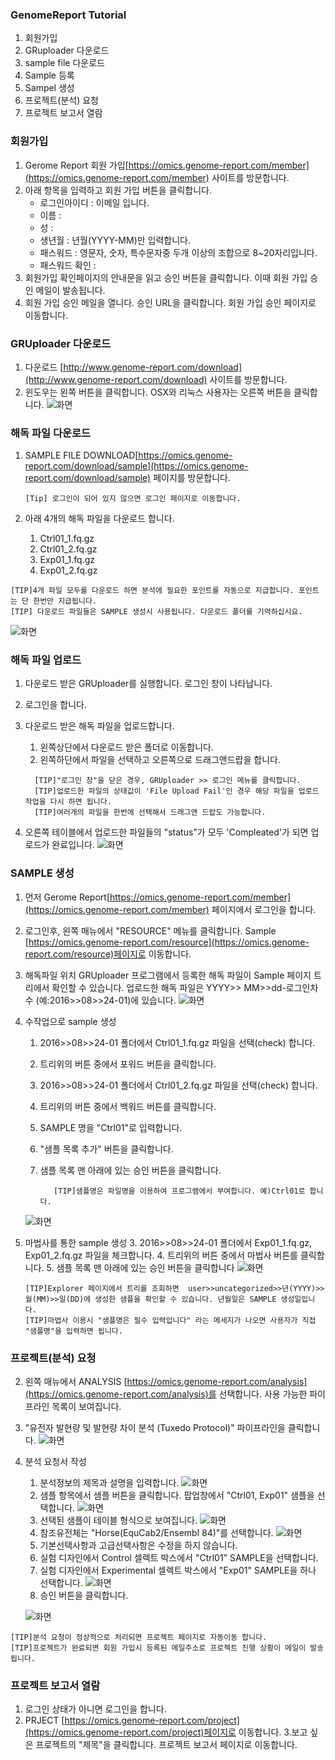 ### GenomeReport Tutorial

1. 회원가입
2. GRuploader 다운로드
3. sample file 다운로드
3. Sample 등록
4. Sampel 생성
5. 프로젝트(분석) 요청
6. 프로젝트 보고서 열람


### 회원가입
1.  Gerome Report 회원 가입[https://omics.genome-report.com/member](https://omics.genome-report.com/member) 사이트를 방문합니다.
1. 아래 항목을 입력하고 회원 가입 버튼을 클릭합니다.
    - 로그인아이디 : 이메일 입니다.
    - 이름 :
    - 성   :
    - 생년월 : 년월(YYYY-MM)만 입력합니다.
    - 패스워드 : 영문자, 숫자, 특수문자중 두개 이상의 조합으로 8~20자리입니다.
    - 패스워드 확인 :
1. 회원가입 확인페이지의 안내문을 읽고 승인 버튼을 클릭합니다. 이때 회원 가입 승인 메일이 발송됩니다.
1. 회원 가입 승인 메일을 열니다. 승인 URL을 클릭합니다. 회원 가입 승인 페이지로 이동합니다.

### GRUploader 다운로드
1. 다운로드 [http://www.genome-report.com/download](http://www.genome-report.com/download) 사이트를 방문합니다.
2. 윈도우는 왼쪽 버튼을 클릭합니다. OSX와 리눅스 사용자는 오른쪽 버튼을 클릭합니다.
![화면](http://www.genome-report.com/assets/images/manual/screen_3.jpg)


### 해독 파일 다운로드

1. SAMPLE FILE DOWNLOAD[https://omics.genome-report.com/download/sample](https://omics.genome-report.com/download/sample) 페이지를 방문합니다.

    ````
    [Tip] 로그인이 되어 있지 않으면 로그인 페이지로 이동합니다.
    ````

3. 아래 4개의 해독 파일을 다운로드 합니다.
   1. Ctrl01_1.fq.gz
   2. Ctrl01_2.fq.gz
   3. Exp01_1.fq.gz
   4. Exp01_2.fq.gz

  ````
 [TIP]4개 파일 모두를 다운로드 하면 분석에 필요한 포인트를 자동으로 지급합니다. 포인트는 단 한번만 지급됩니다.
 [TIP] 다운로드 파일들은 SAMPLE 생성시 사용됩니다. 다운로드 폴더를 기억하십시요.
 ````

![화면](https://github.com/genomereport/gimanual/raw/master/docs/images/tutorial_file_download.jpg)

### 해독 파일 업로드
1. 다운로드 받은 GRUploader를 실행합니다. 로그인 창이 나타납니다.
2. 로그인을 합니다.
3. 다운로드 받은 해독 파일을 업로드합니다.
   1. 왼쪽상단에서 다운로드 받은 폴더로 이동합니다.
   1. 왼쪽하단에서 파일을 선택하고 오른쪽으로 드래그앤드랍을 합니다.

   ````
     [TIP]"로그인 창"을 닫은 경우, GRUploader >> 로그인 메뉴를 클릭합니다.
     [TIP]업로드한 파일의 상태값이 'File Upload Fail'인 경우 해당 파일을 업로드 작업을 다시 하면 됩니다.
     [TIP]여러개의 파일을 한번에 선택해서 드래그앤 드랍도 가능합니다.
   ````

1. 오른쪽 테이블에서 업로드한 파일들의 "status"가 모두 'Compleated'가 되면 업로드가 완료입니다.
![화면](https://github.com/genomereport/gimanual/raw/master/docs/images/gruploader_screen_1.jpg)



###  SAMPLE 생성
1. 먼저 Gerome Report[https://omics.genome-report.com/member](https://omics.genome-report.com/member) 페이지에서 로그인을 합니다.
1. 로그인후, 왼쪽 매뉴에서 "RESOURCE" 메뉴를 클릭합니다.
Sample [https://omics.genome-report.com/resource](https://omics.genome-report.com/resource)페이지로 이동합니다.
1. 해독파일 위치
    GRUploader 프로그램에서 등록한 해독 파일이 Sample 페이지 트리에서 확인할 수 있습니다.
   업로드한 해독 파일은  YYYY>> MM>>dd-로그인차수 (예:2016>>08>>24-01)에 있습니다.
   ![화면](https://github.com/genomereport/gimanual/raw/master/docs/images/sample_screen.jpg)
4. 수작업으로 sample 생성
   1. 2016>>08>>24-01 폴더에서 Ctrl01_1.fq.gz 파일을 선택(check) 합니다.
   2. 트리위의 버튼 중에서 포워드 버튼을 클릭합니다.
   3. 2016>>08>>24-01 폴더에서 Ctrl01_2.fq.gz 파일을 선택(check) 합니다.
   4. 트리위의 버튼 중에서 백워드 버튼를 클릭합니다.
   5. SAMPLE 명을  "Ctrl01"로 입력합니다.
   5. "샘플 목록 추가" 버튼을 클릭합니다.
   6. 샘플 목록 맨 아래에 있는 승인 버튼을 클릭합니다.

        ````
           [TIP]샘플명은 파일명을 이용하여 프로그램에서 부여합니다. 예)Ctrl01로 합니다.
        ````

   ![화면](https://github.com/genomereport/gimanual/raw/master/docs/images/sample_screen_1.png)

5. 마법사를 통한 sample 생성
   3. 2016>>08>>24-01 폴더에서 Exp01_1.fq.gz, Exp01_2.fq.gz 파일을 체크합니다.
   4. 트리위의 버튼 중에서 마법사 버튼를 클릭합니다.
   5. 샘플 목록 맨 아래에 있는 승인 버튼을 클릭합니다
   ![화면](https://github.com/genomereport/gimanual/raw/master/docs/images/sample_wizard.jpg)

      ````
     [TIP]Explorer 페이지에서 트리를 조회하면  user>>uncategorized>>년(YYYY)>>월(MM)>>일(DD)에 생성한 샘플을 확인할 수 있습니다. 년월일은 SAMPLE 생성일입니다.
     [TIP]마법사 이용시 "샘플명은 필수 입력입니다" 라는 메세지가 나오면 사용자가 직접 "샘플명"을 입력하면 됩니다.
      ````


### 프로젝트(분석) 요청
 2. 왼쪽 매뉴에서 ANALYSIS [https://omics.genome-report.com/analysis](https://omics.genome-report.com/analysis)를 선택합니다. 사용 가능한 파이프라인 목록이 보여집니다.

 3. "유전자 발현량 및 발현량 차이 분석 (Tuxedo Protocol)" 파이프라인을 클릭합니다.
 ![화면](https://github.com/genomereport/gimanual/raw/master/docs/images/analysis_pipeline.jpg)
 4. 분석 요청서 작성
    1. 분석정보의 제목과 설명을 입력합니다.
      ![화면](https://github.com/genomereport/gimanual/raw/master/docs/images/pipeline_title.jpg)
    2. 샘플 항목에서 샘플 버튼을 클릭합니다. 팝업창에서  "Ctrl01, Exp01" 샘플을 선택합니다.
    ![화면](https://github.com/genomereport/gimanual/raw/master/docs/images/pipeline_sample_choose.jpg)
    3. 선택된 샘플이 테이블 형식으로 보여집니다.
      ![화면](https://github.com/genomereport/gimanual/raw/master/docs/images/analysis_sample.jpg)
    4. 참조유전체는 "Horse(EquCab2/Ensembl 84)"를 선택합니다.
     ![화면](https://github.com/genomereport/gimanual/raw/master/docs/images/pipeline_reference.jpg)
    5. 기본선택사항과 고급선택사항은 수정을 하지 않습니다.
    6. 실험 디자인에서 Control 셀렉트 박스에서 "Ctrl01" SAMPLE을 선택합니다.
    7. 실험 디자인에서 Experimental 셀렉트 박스에서 "Exp01" SAMPLE을 하나 선택합니다.
    ![화면](https://github.com/genomereport/gimanual/raw/master/docs/images/pipeline_design.jpg)
    5. 승인 버튼을 클릭합니다.

    ![화면](https://github.com/genomereport/gimanual/raw/master/docs/images/analysis_full_screen.jpg)

 ````
 [TIP]분석 요청이 정상적으로 처리되면 프로젝트 페이지로 자동이동 합니다.
 [TIP]프로젝트가 완료되면 회원 가입시 등록된 메일주소로 프로젝트 진행 상황이 메일이 발송됩니다.
 ````


### 프로젝트 보고서 열람
1. 로그인 상태가 아니면 로그인을 합니다.
2. PRJECT [https://omics.genome-report.com/project](https://omics.genome-report.com/project)페이지로 이동합니다.
3.보고 싶은 프로젝트의 "제목"을 클릭합니다. 프로젝트 보고서 페이지로 이동합니다.
